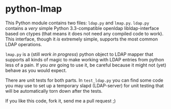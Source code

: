 python-lmap
===========

This Python module contains two files: ```ldap.py``` and ```lmap.py```. ```ldap.py``` contains a *very* simple Python 3.3-compatible openldap libldap-interface based on ctypes (that means it does not need any compiled code to work). This interface, though it *is* extremely simple, supports the most common LDAP operations.

```lmap.py``` is a (still *work in progress*) python object to LDAP mapper that supports all kinds of magic to make working with LDAP entries from python less of a pain. If you *are* going to use it, be careful because it might not (yet) behave as you would expect.

There are unit tests for both parts. In ```test_ldap.py``` you can find some code you may use to set up a temporary slapd (LDAP-server) for unit testing that will be automatically torn down after the tests.

If you like this code, fork it, send me a pull request ;)
